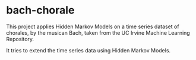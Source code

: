 # bach-chorale

This project applies Hidden Markov Models on a time series dataset of chorales, by the musican Bach, taken
from the UC Irvine Machine Learning Repository.

It tries to extend the time series data using Hidden Markov Models.
